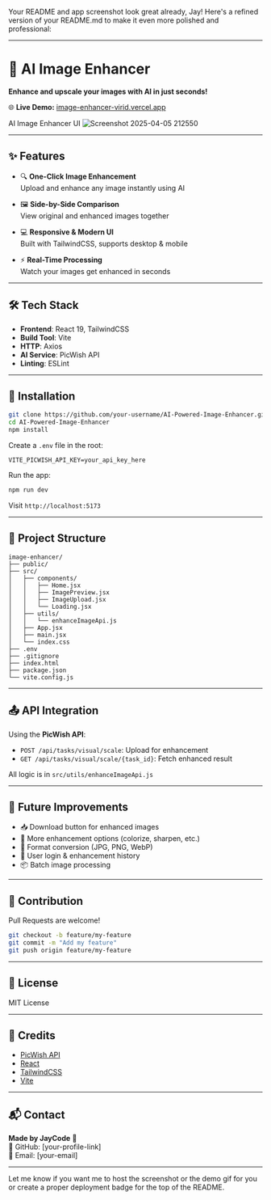 Your README and app screenshot look great already, Jay! Here's a refined version of your README.md to make it even more polished and professional:

---

# 🚀 AI Image Enhancer  
**Enhance and upscale your images with AI in just seconds!**

🌐 **Live Demo:** [image-enhancer-virid.vercel.app](https://image-enhancer-virid.vercel.app/)

AI Image Enhancer UI <!-- Replace with hosted version of your screenshot -->
![Screenshot 2025-04-05 212550](https://github.com/user-attachments/assets/08ecfb89-dcdf-43b8-a04d-8d13406d911f)

---

## ✨ Features

- 🔍 **One-Click Image Enhancement**  
  Upload and enhance any image instantly using AI

- 🖼️ **Side-by-Side Comparison**  
  View original and enhanced images together

- 💻 **Responsive & Modern UI**  
  Built with TailwindCSS, supports desktop & mobile

- ⚡ **Real-Time Processing**  
  Watch your images get enhanced in seconds

---

## 🛠️ Tech Stack

- **Frontend**: React 19, TailwindCSS
- **Build Tool**: Vite
- **HTTP**: Axios
- **AI Service**: PicWish API
- **Linting**: ESLint

---

## 🔧 Installation

```bash
git clone https://github.com/your-username/AI-Powered-Image-Enhancer.git
cd AI-Powered-Image-Enhancer
npm install
```

Create a `.env` file in the root:

```env
VITE_PICWISH_API_KEY=your_api_key_here
```

Run the app:

```bash
npm run dev
```

Visit `http://localhost:5173`

---

## 📂 Project Structure

```
image-enhancer/
├── public/
├── src/
│   ├── components/
│   │   ├── Home.jsx
│   │   ├── ImagePreview.jsx
│   │   ├── ImageUpload.jsx
│   │   └── Loading.jsx
│   ├── utils/
│   │   └── enhanceImageApi.js
│   ├── App.jsx
│   ├── main.jsx
│   └── index.css
├── .env
├── .gitignore
├── index.html
├── package.json
└── vite.config.js
```

---

## 📤 API Integration

Using the **PicWish API**:

- `POST /api/tasks/visual/scale`: Upload for enhancement
- `GET /api/tasks/visual/scale/{task_id}`: Fetch enhanced result

All logic is in `src/utils/enhanceImageApi.js`

---

## 🚧 Future Improvements

- 📥 Download button for enhanced images
- 🎨 More enhancement options (colorize, sharpen, etc.)
- 🔄 Format conversion (JPG, PNG, WebP)
- 👤 User login & enhancement history
- 📦 Batch image processing

---

## 🤝 Contribution

Pull Requests are welcome!

```bash
git checkout -b feature/my-feature
git commit -m "Add my feature"
git push origin feature/my-feature
```

---

## 📄 License

MIT License

---

## 🙌 Credits

- [PicWish API](https://picwish.com/)
- [React](https://react.dev)
- [TailwindCSS](https://tailwindcss.com/)
- [Vite](https://vitejs.dev/)

---

## 📬 Contact

**Made by JayCode** 🚀  
🔗 GitHub: [your-profile-link]  
📧 Email: [your-email]

---

Let me know if you want me to host the screenshot or the demo gif for you or create a proper deployment badge for the top of the README.
